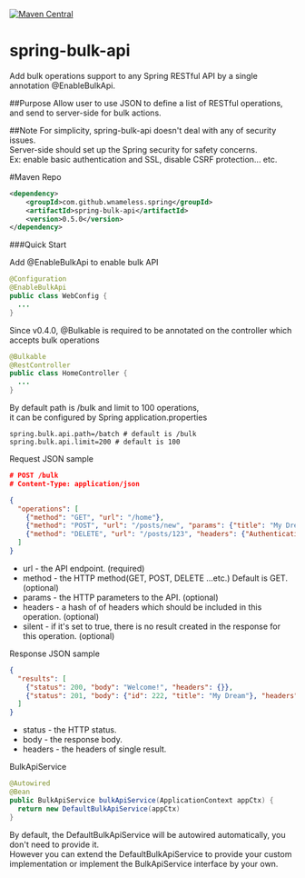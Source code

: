 [![Maven Central](https://maven-badges.herokuapp.com/maven-central/com.github.wnameless.spring/spring-bulk-api/badge.svg)](https://maven-badges.herokuapp.com/maven-central/com.github.wnameless.spring/spring-bulk-api)

spring-bulk-api
=============
Add bulk operations support to any Spring RESTful API by a single annotation @EnableBulkApi.

##Purpose
Allow user to use JSON to define a list of RESTful operations,<br />
and send to server-side for bulk actions.

##Note
For simplicity, spring-bulk-api doesn't deal with any of security issues.<br />
Server-side should set up the Spring security for safety concerns.<br />
Ex: enable basic authentication and SSL, disable CSRF protection... etc.

#Maven Repo
```xml
<dependency>
	<groupId>com.github.wnameless.spring</groupId>
	<artifactId>spring-bulk-api</artifactId>
	<version>0.5.0</version>
</dependency>
```


###Quick Start

Add @EnableBulkApi to enable bulk API
```java
@Configuration
@EnableBulkApi
public class WebConfig {
  ...
}
```

Since v0.4.0, @Bulkable is required to be annotated on the controller which accepts bulk operations
```java
@Bulkable
@RestController
public class HomeController {
  ...
}
```

By default path is /bulk and limit to 100 operations,<br />
it can be configured by Spring application.properties
```properties
spring.bulk.api.path=/batch # default is /bulk
spring.bulk.api.limit=200 # default is 100
```

Request JSON sample
```json
# POST /bulk
# Content-Type: application/json

{
  "operations": [
    {"method": "GET", "url": "/home"},
    {"method": "POST", "url": "/posts/new", "params": {"title": "My Dream"}},
    {"method": "DELETE", "url": "/posts/123", "headers": {"Authentication": "Basic ..."}}
  ]
}

```
+ url - the API endpoint. (required)
+ method - the HTTP method(GET, POST, DELETE ...etc.) Default is GET. (optional)
+ params - the HTTP parameters to the API. (optional)
+ headers - a hash of of headers which should be included in this operation. (optional)
+ silent - if it's set to true, there is no result created in the response for this operation. (optional)

Response JSON sample
```json
{
  "results": [
    {"status": 200, "body": "Welcome!", "headers": {}},
    {"status": 201, "body": {"id": 222, "title": "My Dream"}, "headers": {}}
  ]
}
```
+ status - the HTTP status.
+ body - the response body.
+ headers - the headers of single result.

BulkApiService
```java
@Autowired
@Bean
public BulkApiService bulkApiService(ApplicationContext appCtx) {
  return new DefaultBulkApiService(appCtx)
}
```
By default, the DefaultBulkApiService will be autowired automatically, you don't need to provide it.<br/>
However you can extend the DefaultBulkApiService to provide your custom implementation or implement the BulkApiService interface by your own.
